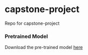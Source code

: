 # capstone-project
Repo for capstone-project


### Pretrained Model 
Download the pre-trained model [here](http://cs.stanford.edu/people/karpathy/neuraltalk2/checkpoint_v1_cpu.zip)
